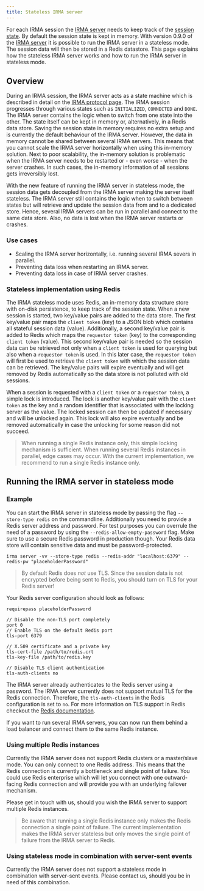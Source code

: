```yaml
---
title: Stateless IRMA server
---
```


For each IRMA session the [IRMA server](irma-server.md) needs to keep track of the [session state](irma-protocol#the-session-state). 
By default the session state is kept in memory. With version 0.9.0 of the [IRMA server](irma-server.md) it is possible to run the IRMA server in a stateless mode. The session data will then be stored in a Redis datastore. This page explains how the stateless IRMA server works and how to run the IRMA server in stateless mode.

## Overview
During an IRMA session, the IRMA server acts as a state machine which is described in detail on the [IRMA protocol page](http://localhost:3000/docs/next/irma-protocol#the-session-state). The IRMA session progresses through various states such as `INITIALIZED`, `CONNECTED` and `DONE`. The IRMA server contains the logic when to switch from one state into the other. The state itself can be kept in memory or, alternatively, in a Redis data store. Saving the session state in memory requires no extra setup and is currently the default behaviour of the IRMA server. However, the data in memory cannot be shared between several IRMA servers. This means that you cannot scale the IRMA server horizontally when using this in-memory solution. Next to poor scalability, the in-memory solution is problematic when the IRMA server needs to be restarted or - even worse - when the server crashes. In such cases, the in-memory information of all sessions gets irreversibly lost.

With the new feature of running the IRMA server in stateless mode, the session data gets decoupled from the IRMA server making the server itself stateless. The IRMA server still contains the logic when to switch between states but will retrieve and update the session data from and to a dedicated store. Hence, several IRMA servers can be run in parallel and connect to the same data store. Also, no data is lost when the IRMA server restarts or crashes.

### Use cases
* Scaling the IRMA server horizontally, i.e. running several IRMA severs in parallel.
* Preventing data loss when restarting an IRMA server.
* Preventing data loss in case of IRMA server crashes.

### Stateless implementation using Redis
The IRMA stateless mode uses Redis, an in-memory data structure store with on-disk persistence, to keep track of the session state. When a new session is started, two key/value pairs are added to the data store. The first key/value pair maps the `client token` (key) to a JSON blob which contains all stateful session data (value). Additionally, a second key/value pair is added to Redis which maps the `requestor token` (key) to the corresponding `client token` (value). This second key/value pair is needed so the session data can be retrieved not only when a `client token` is used for querying but also when a `requestor token` is used. In this later case, the `requestor token` will first be used to retrieve the `client token` with which the session data can be retrieved. The key/value pairs will expire eventually and will get removed by Redis automatically so the data store is not polluted with old sessions.  

When a session is requested with a `client token` or a `requestor token`, a simple lock is introduced. The lock is another key/value pair with the `client token` as the key and a random identifier that is associated with the locking server as the value. The locked session can then be updated if necessary and will be unlocked again. This lock will also expire eventually and be removed automatically in case the unlocking for some reason did not succeed.

> When running a single Redis instance only, this simple locking mechanism is sufficient. When running several Redis instances in parallel, edge cases may occur. With the current implementation, we recommend to run a single Redis instance only.

## Running the IRMA server in stateless mode
### Example
You can start the IRMA server in stateless mode by passing the flag `--store-type redis` on the commandline. Additionally you need to provide a Redis server address and password. For test purposes you can overrule the need of a password by using the `--redis-allow-empty-password` flag. Make sure to use a secure Redis password in production though. Your Redis data store will contain sensitive data and must be password-protected.

```
irma server -vv --store-type redis --redis-addr "localhost:6379" --redis-pw "placeholderPassword"
```

> By default Redis does _not_ use TLS. Since the session data is not encrypted before being sent to Redis, you should turn on TLS for your Redis server!

Your Redis server configuration should look as follows:
```
requirepass placeholderPassword

// Disable the non-TLS port completely
port 0
// Enable TLS on the default Redis port
tls-port 6379

// X.509 certificate and a private key
tls-cert-file /path/to/redis.crt
tls-key-file /path/to/redis.key

// Disable TLS client authentication
tls-auth-clients no
```

The IRMA server already authenticates to the Redis server using a password. The IRMA server currently does not support mutual TLS for the Redis connection. Therefore, the `tls-auth-clients` in the Redis configuration is set to `no`. For more information on TLS support in Redis checkout the [Redis documentation](https://redis.io/topics/encryption).

If you want to run several IRMA servers, you can now run them behind a load balancer and connect them to the same Redis instance.

### Using multiple Redis instances
Currently the IRMA server does not support Redis clusters or a master/slave mode. You can only connect to one Redis address. This means that the Redis connection is currently a bottleneck and single point of failure. You could use Redis enterprise which will let you connect with one outward-facing Redis connection and will provide you with an underlying failover mechanism.  

Please get in touch with us, should you wish the IRMA server to support multiple Redis instances.

> Be aware that running a single Redis instance only makes the Redis connection a single point of failure. The current implementation makes the IRMA server stateless but only moves the single point of failure from the IRMA server to Redis.

### Using stateless mode in combination with server-sent events
Currently the IRMA server does not support a stateless mode in combination with server-sent events. Please contact us, should you be in need of this combination.